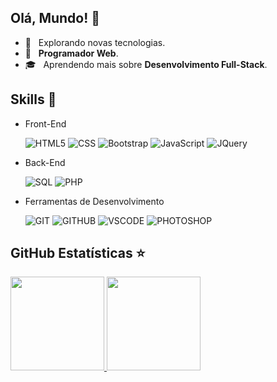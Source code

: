 ## Olá, Mundo! 🖖

- 🤔 &nbsp; Explorando novas tecnologias.
- 💼 &nbsp; **Programador Web**.
- 🎓 &nbsp; Aprendendo mais sobre **Desenvolvimento Full-Stack**.
 
## Skills 🚀

- Front-End

  ![HTML5](https://img.shields.io/badge/HTML5-E34F26?style=flat&logo=html5&logoColor=white)
  ![CSS](https://img.shields.io/badge/CSS3-1572B6?style=flat&logo=css3&logoColor=white)
  ![Bootstrap](https://img.shields.io/badge/Bootstrap-7952B3?style=flat&logo=css3&logoColor=white)
  ![JavaScript](https://img.shields.io/badge/JavaScript-323330?style=flat&logo=javascript&logoColor=F7DF1E)
  ![JQuery](https://img.shields.io/badge/jQuery-0769AD?style=flat&logo=jquery&logoColor=white)

- Back-End

  ![SQL](https://img.shields.io/badge/MySQL-4479A1?style=flat&logo=mysql&logoColor=white)
  ![PHP](https://img.shields.io/badge/PHP-777BB4?style=flat&logo=php&logoColor=white)

- Ferramentas de Desenvolvimento
  
  ![GIT](https://img.shields.io/badge/Git-F05032?style=flat&logo=git&logoColor=white)
  ![GITHUB](https://img.shields.io/badge/GitHub-181717?style=flat&logo=github&logoColor=white)
  ![VSCODE](https://img.shields.io/badge/-Visual%20Studio%20Code-181717?style=flat&logo=visual-studio-code&logoColor=007ACC)
  ![PHOTOSHOP](https://img.shields.io/badge/-Adobe%20Photoshop-181717?style=flat&logo=adobe-photoshop&logoColor=007ACC)

## GitHub Estatísticas ⭐

<div>
  <a href="https://github.com/andrewferraz">
  <img height="150em" src="https://github-readme-stats.vercel.app/api?username=andrewferraz&show_icons=true&theme=react&include_all_commits=true&count_private=true"/>
  <img height="150em" src="https://github-readme-stats.vercel.app/api/top-langs/?username=andrewferraz&layout=compact&langs_count=16&theme=react"/>
<div>
